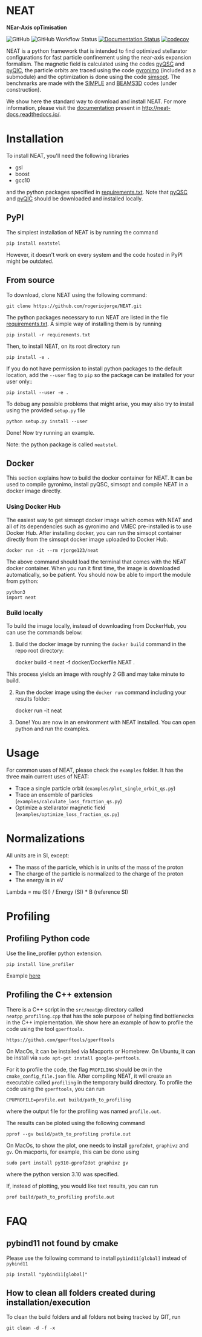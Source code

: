 
# **NEAT**
**NEar-Axis opTimisation**

![GitHub](https://img.shields.io/github/license/rogeriojorge/neat)
![GitHub Workflow Status](https://img.shields.io/github/workflow/status/rogeriojorge/NEAT/CI)
[![Documentation Status](https://readthedocs.org/projects/neat-docs/badge/?version=latest)](https://neat-docs.readthedocs.io/en/latest/?badge=latest)
[![codecov](https://codecov.io/gh/rogeriojorge/NEAT/branch/main/graph/badge.svg?token=8515A2RQL3)](https://codecov.io/gh/rogeriojorge/NEAT)

NEAT is a python framework that is intended to find optimized stellarator configurations for fast particle confinement using the near-axis expansion formalism.
The magnetic field is calculated using the codes [pyQSC](https://github.com/landreman/pyQSC/) and [pyQIC](https://github.com/rogeriojorge/pyQIC/), the particle orbits are traced using the code [gyronimo](https://github.com/prodrigs/gyronimo) (included as a submodule) and the optimization is done using the code [simsopt](https://github.com/hiddenSymmetries/). The benchmarks are made with the [SIMPLE](https://github.com/itpplasma/SIMPLE) and [BEAMS3D](https://github.com/PrincetonUniversity/STELLOPT/tree/develop/BEAMS3D) codes (under construction).

We show here the standard way to download and install NEAT. For more information, please visit the [documentation](http://neat-docs.readthedocs.io/) present in http://neat-docs.readthedocs.io/.

# Installation

To install NEAT, you'll need the following libraries

* gsl
* boost
* gcc10

and the python packages specified in [requirements.txt](requirements.txt).
Note that [pyQSC](https://github.com/landreman/pyQSC/) and [pyQIC](https://github.com/rogeriojorge/pyQIC/) should be downloaded and installed locally.

## PyPI

The simplest installation of NEAT is by running the command

    pip install neatstel

However, it doesn't work on every system and the code hosted in PyPI might be outdated.

## From source

To download, clone NEAT using the following command:

    git clone https://github.com/rogeriojorge/NEAT.git


The python packages necessary to run NEAT are listed in the file [requirements.txt](requirements.txt).
A simple way of installing them is by running


    pip install -r requirements.txt


Then, to install NEAT, on its root directory run


    pip install -e .


If you do not have permission to install python packages to the
default location, add the ``--user`` flag to ``pip`` so the package
can be installed for your user only::


    pip install --user -e .


To debug any possible problems that might arise, you may also try to install
using the provided ``setup.py`` file


    python setup.py install --user


Done! Now try running an example.

Note: the python package is called `neatstel`.

## Docker

This section explains how to build the docker container for NEAT. It can be used to compile gyronimo, install pyQSC, simsopt and compile NEAT in a docker image directly.

### Using Docker Hub

The easiest way to get simsopt docker image which comes with NEAT and all of its dependencies such as gyronimo and VMEC pre-installed is to use Docker Hub. After installing docker, you can run the simsopt container directly from the simsopt docker image uploaded to Docker Hub.


    docker run -it --rm rjorge123/neat


The above command should load the terminal that comes with the NEAT docker container. When you run it first time, the image is downloaded automatically, so be patient. You should now be able to import the module from python:


    python3
    import neat


### Build locally

To build the image locally, instead of downloading from DockerHub, you can use the commands below:


1. Build the docker image by running the `docker build` command in the repo root directory:

   docker build -t neat -f docker/Dockerfile.NEAT .

This process yields an image with roughly 2 GB and may take minute to build.

2. Run the docker image using the `docker run` command including your results folder:

    docker run -it neat


3. Done! You are now in an environment with NEAT installed. You can open python and run the examples.

# Usage

For common uses of NEAT, please check the `examples` folder.
It has the three main current uses of NEAT:
- Trace a single particle orbit (`examples/plot_single_orbit_qs.py`)
- Trace an ensemble of particles (`examples/calculate_loss_fraction_qs.py`)
- Optimize a stellarator magnetic field (`examples/optimize_loss_fraction_qs.py`)

# Normalizations

All units are in SI, except:
- The mass of the particle, which is in units of the mass of the proton
- The charge of the particle is normalized to the charge of the proton
- The energy is in eV

Lambda = mu (SI) / Energy (SI) * B (reference SI)

# Profiling

## Profiling Python code

Use the line_profiler python extension.

```pip install line_profiler```

Example [here](https://stackoverflow.com/questions/22328183/python-line-profiler-code-example/43376466#43376466)

## Profiling the C++ extension

There is a C++ script in the `src/neatpp` directory called `neatpp_profiling.cpp` that has the
sole purpose of helping find bottlenecks in the C++ implementation. We show here an example of
how to profile the code using the tool `gperftools`.

    https://github.com/gperftools/gperftools

On MacOs, it can be installed via Macports or Homebrew.
On Ubuntu, it can be install via ```sudo apt-get install google-perftools```.

For it to profile the code, the flag `PROFILING` should be `ON` in the `cmake_config_file.json` file.
After compiling NEAT, it will create an executable called `profiling` in the temporary build directory.
To profile the code using the `gperftools`, you can run

    CPUPROFILE=profile.out build/path_to_profiling

where the output file for the profiling was named `profile.out`.

The results can be ploted using the following command

    pprof --gv build/path_to_profiling profile.out

On MacOs, to show the plot, one needs to install `gprof2dot`, `graphivz` and `gv`. On macports, for example, this can be done using

    sudo port install py310-gprof2dot graphivz gv

where the python version 3.10 was specified.

If, instead of plotting, you would like text results, you can run

    prof build/path_to_profiling profile.out

# FAQ

## pybind11 not found by cmake

Please use the following command to install ```pybind11[global]``` instead of ```pybind11```


    pip install "pybind11[global]"


## How to clean all folders created during installation/execution

To clean the build folders and all folders not being tracked by GIT, run

    git clean -d -f -x
